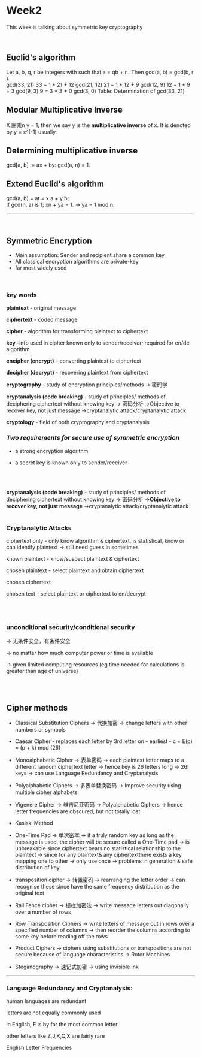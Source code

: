 # Week2
This week is talking about symmetric key cryptography

<br/>

## Euclid's algorithm
Let a, b, q, r be integers with such that a = qb + r . Then gcd(a, b) = gcd(b, r ).<br />
gcd(33, 21)
33 = 1 * 21 + 12 gcd(21, 12)
21 = 1 * 12 + 9 gcd(12, 9)
12 = 1 * 9 + 3 gcd(9, 3)
9 = 3 * 3 + 0 gcd(3, 0)
Table: Determination of gcd(33, 21)<br />

## Modular Multiplicative Inverse
X 圈乘n y = 1;
then we say y is the **multiplicative inverse** of x. It is denoted by y = x^(-1) usually. <br />

## Determining multiplicative inverse
gcd[a, b] := ax + by:
gcd(a, n) = 1.

## Extend Euclid's algorithm
gcd(a, b) = at = x a + y b;<br />
If gcd(n, a) is 1; xn + ya = 1. -> ya = 1 mod n.

<hr >
<br/>

## Symmetric Encryption
* Main assumption: Sender and recipient share a common key 
* All classical encryption algorithms are private-key
* far most widely used

<br/>

### key words

**plaintext** - original message

**ciphertext** - coded message

**cipher** - algorithm for transforming plaintext to ciphertext

**key** -info used in cipher known only to sender/receiver; required for en/de algorithm

**encipher (encrypt)** - converting plaintext to ciphertext

**decipher (decrypt)** - recovering plaintext from ciphertext

**cryptography** - study of encryption principles/methods -> 密码学

**cryptanalysis (code breaking)** - study of principles/ methods of deciphering ciphertext without knowing key -> 密码分析 ->Objective to recover key, not just message ->cryptanalytic attack/cryptanalytic attack

**cryptology** - field of both cryptography and cryptanalysis
<br/>

### *Two requirements for secure use of symmetric encryption*

* a strong encryption algorithm

* a secret key is known only to sender/receiver

<br/>
<br/>

**cryptanalysis (code breaking)** - study of principles/ methods of deciphering ciphertext without knowing key -> 密码分析 ->**Objective to recover key, not just message** ->cryptanalytic attack/cryptanalytic attack
<br/>
<br/>

### Cryptanalytic Attacks

ciphertext only - only know algorithm & ciphertext, is statistical, know or can identify plaintext -> still need guess in sometimes

known plaintext - know/suspect plaintext & ciphertext

chosen plaintext - select plaintext and obtain ciphertext

chosen ciphertext

chosen text - select plaintext or ciphertext to en/decrypt

<br/>
<br/>

### unconditional security/conditional security 

-> 无条件安全，有条件安全

-> no matter how much computer power or time is available

-> given limited computing resources (eg time needed for calculations is greater than age of universe)

<br/>
<br/>

## Cipher methods

* Classical Substitution Ciphers -> 代换加密 -> change letters with other numbers or symbols

* Caesar Cipher - replaces each letter by 3rd letter on - earliest - c = E(p) = (p + k) mod (26)

* Monoalphabetic Cipher -> 表单密码 -> each plaintext letter maps to a different random ciphertext letter -> hence key is 26 letters long -> 26! keys -> can use Language Redundancy and Cryptanalysis

* Polyalphabetic Ciphers -> 多表单替换密码 -> Improve security using multiple cipher alphabets

* Vigenère Cipher -> 维吉尼亚密码 -> Polyalphabetic Ciphers -> hence letter frequencies are obscured, but not totally lost

* Kasiski Method

* One-Time Pad -> 单次密本 -> if a truly random key as long as the message is used, the cipher will be secure called a One-Time pad -> is unbreakable since ciphertext bears no statistical relationship to the plaintext -> since for any plaintext& any ciphertextthere exists a key mapping one to other -> only use once -> problems in generation & safe distribution of key

* transposition cipher -> 转置密码 -> rearranging the letter order -> can recognise these since have the same frequency distribution as the original text

* Rail Fence cipher -> 栅栏加密法 -> write message letters out diagonally over a number of rows

* Row Transposition Ciphers -> write letters of message out in rows over a specified number of columns -> then reorder the columns according to some key before reading off the rows

* Product Ciphers -> ciphers using substitutions or transpositions are not secure because of language characteristics -> Rotor Machines

* Steganography -> 速记式加密 -> using invisible ink


***

### Language Redundancy and Cryptanalysis:

human languages are redundant

letters are not equally commonly used

in English, E is by far the most common letter

other letters like Z,J,K,Q,X are fairly rare

English Letter Frequencies






















